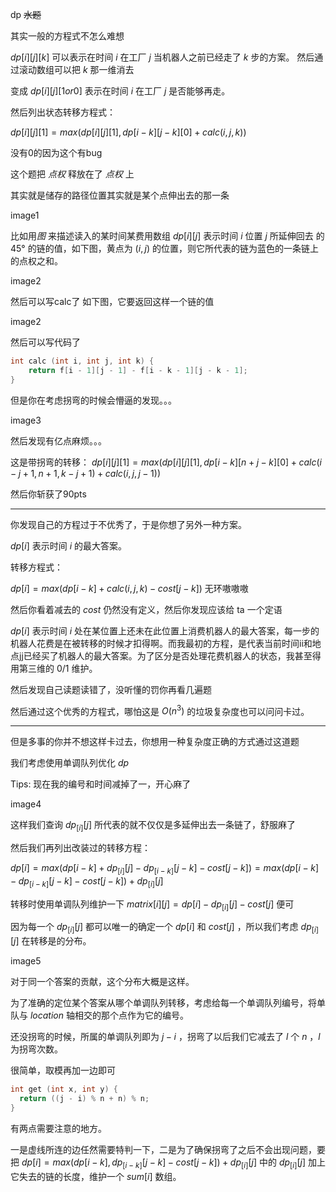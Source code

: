 dp ~~水题~~

其实一般的方程式不怎么难想

$dp[i][j][k]$ 可以表示在时间 $i$
在工厂 $j$ 当机器人之前已经走了 $k$ 步的方案。
然后通过滚动数组可以把 $k$ 那一维消去

变成
$dp[i][j][1 or 0]$ 表示在时间 $i$ 在工厂 $j$
是否能够再走。

然后列出状态转移方程式：

$dp[i][j][1] = max (dp[i][j][1], dp[i - k][j - k][0] + calc (i, j, k))$

没有0的因为这个有bug

这个题把 *点权* 释放在了 *点权* 上

其实就是储存的路径位置其实就是某个点伸出去的那一条

image1

比如用*图* 来描述读入的某时间某费用数组
$dp[i][j]$ 表示时间 $i$ 位置 $j$ 所延伸回去
的 $45°$ 的链的值，如下图，黄点为 $(i,j)$ 的位置，则它所代表的链为蓝色的一条链上的点权之和。

image2

然后可以写calc了
如下图，它要返回这样一个链的值

image2

然后可以写代码了
```cpp
int calc (int i, int j, int k) {
    return f[i - 1][j - 1] - f[i - k - 1][j - k - 1];
}
```
但是你在考虑拐弯的时候会懵逼的发现。。。

image3

然后发现有亿点麻烦。。。

这是带拐弯的转移：
$dp[i][j][1] = max (dp[i][j][1], dp[i - k][n + j - k][0] + calc (i - j + 1, n + 1, k - j + 1) + calc (i, j, j - 1))$

然后你斩获了90pts

-----

你发现自己的方程过于不优秀了，于是你想了另外一种方案。

$dp[i]$ 表示时间 $i$ 的最大答案。

转移方程式：

$dp[i] = max (dp[i - k] + calc (i, j, k) - cost[j - k])$ 无环嗷嗷嗷

然后你看着减去的 $cost$ 仍然没有定义，然后你发现应该给 ta 一个定语

$dp[i]$ 表示时间 $i$ 处在某位置上还未在此位置上消费机器人的最大答案，每一步的机器人花费是在被转移的时候才扣得啊。而我最初的方程，是代表当前时间ii和地点jj已经买了机器人的最大答案。为了区分是否处理花费机器人的状态，我甚至得用第三维的 $0/1$ 维护。

然后发现自己读题读错了，没听懂的罚你再看几遍题

然后通过这个优秀的方程式，哪怕这是 $O(n^3)$ 的垃圾复杂度也可以问问卡过。

----

但是多事的你并不想这样卡过去，你想用一种复杂度正确的方式通过这道题

我们考虑使用单调队列优化 $dp$

Tips: 现在我的编号和时间减掉了一，开心麻了

image4

这样我们查询 $dp_[i][j]$ 所代表的就不仅仅是多延伸出去一条链了，舒服麻了

然后我们再列出改装过的转移方程：

$dp[i] = max (dp[i - k] + dp_[i][j] - dp_[i - k][j - k] - cost[j - k]) = max (dp[i - k] - dp_[i - k][j - k] - cost[j - k]) + dp_[i][j]$

转移时使用单调队列维护一下 $matrix[i][j] = dp[i] - dp_[i][j] - cost[j]$ 便可

因为每一个 $dp_[i][j]$ 都可以唯一的确定一个 $dp[i]$ 和 $cost[j]$
，所以我们考虑 $dp_[i][j]$ 在转移是的分布。

image5

对于同一个答案的贡献，这个分布大概是这样。

为了准确的定位某个答案从哪个单调队列转移，考虑给每一个单调队列编号，将单队与 $location$ 轴相交的那个点作为它的编号。

还没拐弯的时候，所属的单调队列即为 $j - i$ ，拐弯了以后我们它减去了 $l$ 个 $n$ ，$l$ 为拐弯次数。

很简单，取模再加一边即可

```cpp
int get (int x, int y) {
  return ((j - i) % n + n) % n;
}
```

有两点需要注意的地方。

一是虚线所连的边任然需要特判一下，二是为了确保拐弯了之后不会出现问题，要把 $dp[i] = max (dp[i - k], dp_[i - k][j - k] - cost[j - k]) + dp_[i][j]$ 中的 $dp_[i][j]$ 加上它失去的链的长度，维护一个 $sum[i]$ 数组。